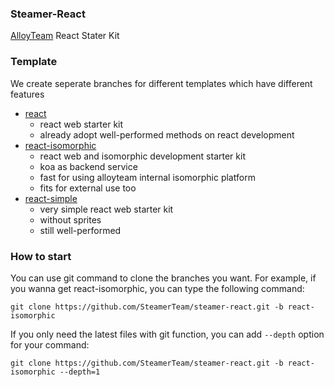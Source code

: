 ### Steamer-React
[AlloyTeam](http://alloyteam.github.io/) React Stater Kit

### Template
We create seperate branches for different templates which have different features
* [react](https://github.com/SteamerTeam/steamer-react/tree/react)
	- react web starter kit
	- already adopt well-performed methods on react development
* [react-isomorphic](https://github.com/SteamerTeam/steamer-react/tree/react-isomorphic)
	- react web and isomorphic development starter kit
	- koa as backend service
	- fast for using alloyteam internal isomorphic platform
	- fits for external use too
* [react-simple](https://github.com/SteamerTeam/steamer-react/tree/react-simple)
	- very simple react web starter kit
	- without sprites
	- still well-performed

### How to start
You can use git command to clone the branches you want. For example, if you wanna get react-isomorphic, you can type the following command:

```
git clone https://github.com/SteamerTeam/steamer-react.git -b react-isomorphic
```

If you only need the latest files with git function, you can add `--depth` option for your command:

```
git clone https://github.com/SteamerTeam/steamer-react.git -b react-isomorphic --depth=1
```